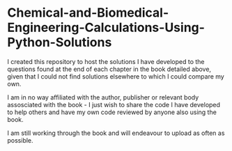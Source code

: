 # Chemical-and-Biomedical-Engineering-Calculations-Using-Python-Solutions

I created this repository to host the solutions I have developed to the questions found  at the end of each chapter in the book detailed above, given that I could not find solutions elsewhere to which I could compare my own.

I am in no way affiliated with the author, publisher or relevant body assosciated with the book - I just wish to share the code I have developed to help others and have my own code reviewed by anyone also using the book.

I am still working through the book and will endeavour to upload as often as possible.

